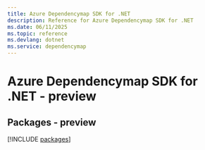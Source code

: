 ```yaml
---
title: Azure Dependencymap SDK for .NET
description: Reference for Azure Dependencymap SDK for .NET
ms.date: 06/11/2025
ms.topic: reference
ms.devlang: dotnet
ms.service: dependencymap
---
```

# Azure Dependencymap SDK for .NET - preview
## Packages - preview
[!INCLUDE [packages](dependencymap-index.md)]
